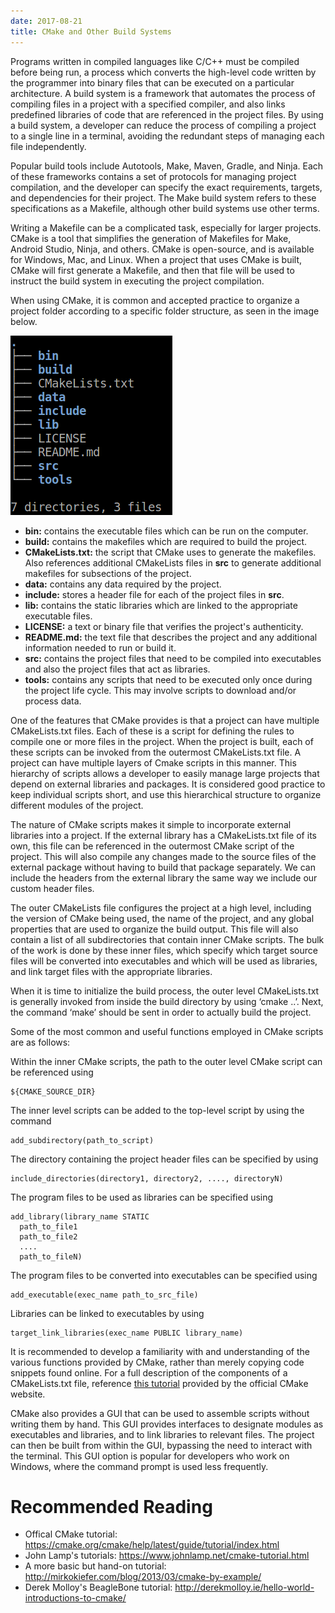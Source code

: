 ```yaml
---
date: 2017-08-21
title: CMake and Other Build Systems
---
```

Programs written in compiled languages like C/C++ must be compiled before being run, a process which converts the high-level code written by the programmer into binary files that can be executed on a particular architecture. A build system is a framework that automates the process of compiling files in a project with a specified compiler, and also links predefined libraries of code that are referenced in the project files. By using a build system, a developer can reduce the process of compiling a project to a single line in a terminal, avoiding the redundant steps of managing each file independently.

Popular build tools include Autotools, Make, Maven, Gradle, and Ninja. Each of these frameworks contains a set of protocols for managing project compilation, and the developer can specify the exact requirements, targets, and dependencies for their project. The Make build system refers to these specifications as a Makefile, although other build systems use other terms.

Writing a Makefile can be a complicated task, especially for larger projects. CMake is a tool that simplifies the generation of Makefiles for Make, Android Studio, Ninja, and others. CMake is open-source, and is available for Windows, Mac, and Linux. When a project that uses CMake is built, CMake will first generate a Makefile, and then that file will be used to instruct the build system in executing the project compilation.

When using CMake, it is common and accepted practice to organize a project folder according to a specific folder structure, as seen in the image below.

![CMake File Structure](assets/cmake_file_structure.png)

- **bin:** contains the executable files which can be run on the computer.
- **build:** contains the makefiles which are required to build the project.
- **CMakeLists.txt:** the script that CMake uses to generate the makefiles. Also references additional CMakeLists files in **src** to generate additional makefiles for subsections of the project.
- **data:** contains any data required by the project.
- **include:** stores a header file for each of the project files in **src**.
- **lib:** contains the static libraries which are linked to the appropriate executable files.
- **LICENSE:** a text or binary file that verifies the project's authenticity.
- **README.md:** the text file that describes the project and any additional information needed to run or build it.
- **src:** contains the project files that need to be compiled into executables and also the project files that act as libraries.
- **tools:** contains any scripts that need to be executed only once during the project life cycle. This may involve scripts to download and/or process data.

One of the features that CMake provides is that a project can have multiple CMakeLists.txt files. Each of these is a script for defining the rules to compile one or more files in the project. When the project is built, each of these scripts can be invoked from the outermost CMakeLists.txt file. A project can have multiple layers of Cmake scripts in this manner. This hierarchy of scripts allows a developer to easily manage large projects that depend on external libraries and packages. It is considered good practice to keep individual scripts short, and use this hierarchical structure to organize different modules of the project.

The nature of CMake scripts makes it simple to incorporate external libraries into a project. If the external library has a CMakeLists.txt file of its own, this file can be referenced in the outermost CMake script of the project. This will also compile any changes made to the source files of the external package without having to build that package separately. We can include the headers from the external library the same way we include our custom header files.


The outer CMakeLists file configures the project at a high level, including the version of CMake being used, the name of the project, and any global properties that are used to organize the build output. This file will also contain a list of all subdirectories that contain inner CMake scripts. The bulk of the work is done by these inner files, which specify which target source files will be converted into executables and which will be used as libraries, and link target files with the appropriate libraries.

When it is time to initialize the build process, the outer level CMakeLists.txt is generally invoked from inside the build directory by using  ‘cmake ..’. Next, the command ‘make’ should be sent in order to actually build the project.

Some of the most common and useful functions employed in CMake scripts are as follows:

Within the inner CMake scripts, the path to the outer level CMake script can be referenced using
```
${CMAKE_SOURCE_DIR}
```

The inner level scripts can be added to the top-level script by using the command
```
add_subdirectory(path_to_script)
```

The directory containing the project header files can be specified by using
```
include_directories(directory1, directory2, ...., directoryN)
```

The program files to be used as libraries can be specified using
```
add_library(library_name STATIC
  path_to_file1
  path_to_file2
  ....
  path_to_fileN)
```

The program files to be converted into executables can be specified using
```
add_executable(exec_name path_to_src_file)
```

Libraries can be linked to executables by using
```
target_link_libraries(exec_name PUBLIC library_name)
```

It is recommended to develop a familiarity with and understanding of the various functions provided by CMake, rather than merely copying code snippets found online. For a full description of the components of a CMakeLists.txt file, reference [this tutorial][f4ae969e] provided by the official CMake website.

  [f4ae969e]: https://cmake.org/cmake/help/latest/guide/tutorial/index.html "CMake Tutorial"

CMake also provides a GUI that can be used to assemble scripts without writing them by hand. This GUI provides interfaces to designate modules as executables and libraries, and to link libraries to relevant files. The project can then be built from within the GUI, bypassing the need to interact with the terminal. This GUI option is popular for developers who work on Windows, where the command prompt is used less frequently.

# Recommended Reading
- Offical CMake tutorial: https://cmake.org/cmake/help/latest/guide/tutorial/index.html
- John Lamp's tutorials: https://www.johnlamp.net/cmake-tutorial.html
- A more basic but hand-on tutorial: http://mirkokiefer.com/blog/2013/03/cmake-by-example/
- Derek Molloy's BeagleBone tutorial: http://derekmolloy.ie/hello-world-introductions-to-cmake/
